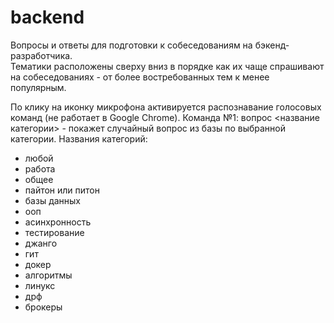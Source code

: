 # backend

Вопросы и ответы для подготовки к собеседованиям на бэкенд-разработчика.  
Тематики расположены сверху вниз в порядке как их чаще спрашивают на собеседованиях - от более востребованных тем к менее популярным.

По клику на иконку микрофона активируется распознавание голосовых команд (не работает в Google Chrome).
Команда №1: вопрос <название категории> - покажет случайный вопрос из базы по выбранной категории.
Названия категорий:
- любой
- работа
- общее
- пайтон или питон
- базы данных
- ооп
- асинхронность
- тестирование
- джанго
- гит
- докер
- алгоритмы
- линукс
- дрф
- брокеры
